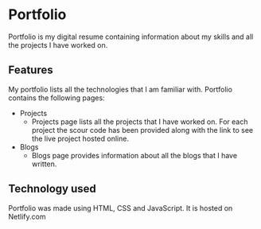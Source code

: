 # Portfolio
 
Portfolio is my digital resume containing information about my skills and all the projects I have worked on.

## Features

My portfolio lists all the technologies that I am familiar with.
Portfolio contains the following pages:
 * Projects
   *  Projects page lists all the projects that I have worked on. For each project the scour code has been provided along with the link to see the live project hosted online.
 * Blogs
   *  Blogs page provides information about all the blogs that I have written.

## Technology used

Portfolio was made using HTML, CSS and JavaScript. It is hosted on Netlify.com








